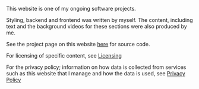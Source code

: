 This website is one of my ongoing software projects. 

Styling, backend and frontend was written by myself. The content, including text and the background videos for these sections were also produced by me. 

See the project page on this website [here](./projects/ctclsite/) for source code.

For licensing of specific content, see [Licensing](./licensing/)

For the privacy policy; information on how data is collected from services such as this website that I manage and how the data is used, see [Privacy Policy](./privacy/)
